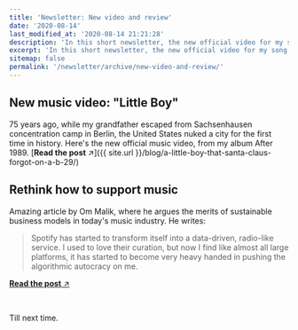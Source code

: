 ```yaml
---
title: 'Newsletter: New video and review'
date: '2020-08-14'
last_modified_at: '2020-08-14 21:21:28'
description: 'In this short newsletter, the new official video for my song Little Boy and a reading suggestion about how to better support music creators.'
excerpt: 'In this short newsletter, the new official video for my song <em>Little Boy</em> and a reading suggestion about how to better support music creators.'
sitemap: false
permalink: '/newsletter/archive/new-video-and-review/'
---
```

## New music video: "Little Boy"

75 years ago, while my grandfather escaped from
Sachsenhausen concentration camp in Berlin, the United States nuked a city for the first time in history. Here's the new official music video, from my album After 1989. [**Read the post**&nbsp;↗︎]({{ site.url }}/blog/a-little-boy-that-santa-claus-forgot-on-a-b-29/)

## Rethink how to support music

Amazing article by Om Malik, where he argues the merits of sustainable business models in today's music industry. He writes: 

> Spotify has started to transform itself into a data-driven, radio-like service. I used to love their curation, but now I find like almost all large platforms, it has started to become very heavy handed in pushing the algorithmic autocracy on me.

[**Read the post**&nbsp;↗︎](https://om.co/2020/04/10/streaming-music-is-easy-and-thats-the-problem-why-we-need-to-rethink-how-to-support-music-and-creativity/)

<br>

Till next time.